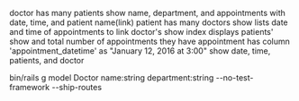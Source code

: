 doctor
  has many patients
  show
    name, department, and appointments with date, time, and patient name(link)
patient
  has many doctors
  show
    lists date and time of appointments to link doctor's show
  index
    displays patients' show and total number of appointments they have
appointment
  has column 'appointment_datetime' as "January 12, 2016 at 3:00"
  show
    date, time, patients, and doctor

bin/rails g model Doctor name:string department:string --no-test-framework --ship-routes
